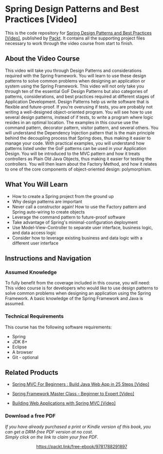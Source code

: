 # Spring Design Patterns and Best Practices [Video]
This is the code repository for [Spring Design Patterns and Best Practices [Video]](https://www.packtpub.com/application-development/spring-5-design-patterns-and-best-practices-video?utm_source=github&utm_medium=repository&utm_campaign=9781788291897), published by [Packt](https://www.packtpub.com/?utm_source=github). It contains all the supporting project files necessary to work through the video course from start to finish.
## About the Video Course
This video will take you through Design Patterns and considerations required with the Spring framework. You will learn to use these design patterns to solve common problems when designing an application or system using the Spring Framework. This video will not only take you through ten of the essential GoF Design Patterns but also categories of patterns, considerations, and best practices required at different stages of Application Development. 
Design Patterns help us write software that is flexible and future-proof. If you’re overusing if tests, you are probably not writing a well-designed object-oriented program. You will see how to use several design patterns, instead of if tests, to write a program where logic resides in an optimal location. The examples in this course use the command pattern, decorator pattern, visitor pattern, and several others.
You will understand the Dependency Injection pattern that is the main principle behind the decoupling process that Spring does, thus making it easier to manage your code. With practical examples, you will understand how patterns listed under the GoF patterns can be used in your Application Design. You will be introduced to the MVC pattern and how it treats controllers as Plain Old Java Objects, thus making it easier for testing the controllers. You will then learn about the Factory Method, and how it relates to one of the core components of object-oriented design: polymorphism.

<H2>What You Will Learn</H2>
<DIV class=book-info-will-learn-text>
<UL>
<LI>How to create a Spring project from the ground up 
<LI>Why design patterns are important
<LI>Never call a constructor again! How to use the Factory pattern and Spring auto-wiring to create objects
<LI>Leverage the command pattern to future-proof software
<LI>Take advantage of Spring's minimal-configuration deployment
<LI>Use Model-View-Controller to separate user interface, business logic, and data access logic
<LI>Consider how to leverage existing business and data logic with a different user interface </LI></UL></DIV>

## Instructions and Navigation
### Assumed Knowledge
To fully benefit from the coverage included in this course, you will need:<br/>
This video course is for developers who would like to use design patterns to solve common problems when designing an application using the Spring Framework. A basic knowledge of the Spring Framework and Java is assumed.
### Technical Requirements
This course has the following software requirements:<br/>
- Spring
- JDK 8+
- Eclipse
- A browser
- Git - optional

## Related Products
* [Spring MVC For Beginners : Build Java Web App in 25 Steps [Video]](https://www.packtpub.com/application-development/spring-mvc-beginners-build-java-web-app-25-steps-video?utm_source=github&utm_medium=repository&utm_campaign=9781789139341)

* [Spring Framework Master Class - Beginner to Expert [Video]](https://www.packtpub.com/application-development/spring-framework-master-class-beginner-expert-video?utm_source=github&utm_medium=repository&utm_campaign=9781788994576)

* [Building Web Applications with Spring MVC [Video]](https://www.packtpub.com/web-development/building-web-applications-spring-mvc-video?utm_source=github&utm_medium=repository&utm_campaign=9781783286539)

### Download a free PDF

 <i>If you have already purchased a print or Kindle version of this book, you can get a DRM-free PDF version at no cost.<br>Simply click on the link to claim your free PDF.</i>
<p align="center"> <a href="https://packt.link/free-ebook/9781788291897">https://packt.link/free-ebook/9781788291897 </a> </p>